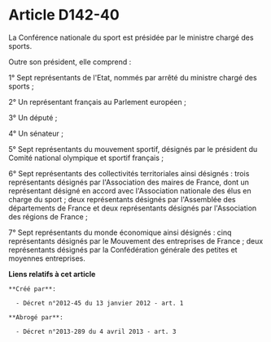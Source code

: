 # Article D142-40

La Conférence nationale du sport est présidée par le ministre chargé des sports. 

Outre son président, elle comprend : 

1° Sept représentants de l'Etat, nommés par arrêté du ministre chargé des sports ; 

2° Un représentant français au Parlement européen ; 

3° Un député ; 

4° Un sénateur ; 

5° Sept représentants du mouvement sportif, désignés par le président du Comité national olympique et sportif français ; 

6° Sept représentants des collectivités territoriales ainsi désignés : trois représentants désignés par l'Association des
maires de France, dont un représentant désigné en accord avec l'Association nationale des élus en charge du sport ; deux
représentants désignés par l'Assemblée des départements de France et deux représentants désignés par l'Association des
régions de France ; 

7° Sept représentants du monde économique ainsi désignés : cinq représentants désignés par le Mouvement des entreprises de
France ; deux représentants désignés par la Confédération générale des petites et moyennes entreprises.

**Liens relatifs à cet article**

	**Créé par**:

	  - Décret n°2012-45 du 13 janvier 2012 - art. 1

	**Abrogé par**:

	  - Décret n°2013-289 du 4 avril 2013 - art. 3
